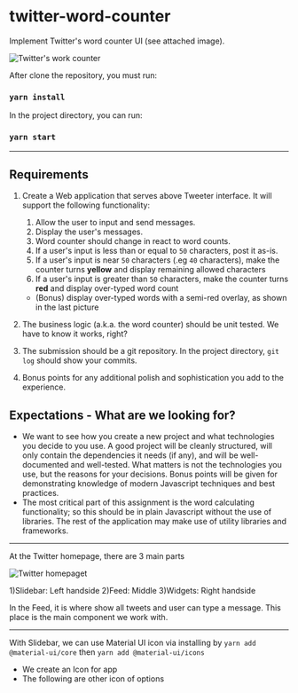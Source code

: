 # twitter-word-counter
Implement Twitter's word counter UI (see attached image).

![Twitter's work counter](https://gist.githubusercontent.com/huygn/ceda027d1f679ba2a99a2630815e5ff7/raw/d860a2917372c8f155e9a2c20161d9076e4b8340/image.jpg)

After clone the repository, you must run:

### `yarn install` 

In the project directory, you can run:

### `yarn start`

_______________________________________
## Requirements

1. Create a Web application that serves above Tweeter interface. It will support the following functionality:

    1. Allow the user to input and send messages.
    1. Display the user's messages.
    1. Word counter should change in react to word counts.
    1. If a user's input is less than or equal to `50` characters, post it as-is.
    1. If a user's input is near `50` characters (.eg `40` characters), make the counter turns **yellow** and display remaining allowed characters
    1. If a user's input is greater than `50` characters, make the counter turns **red** and display over-typed word count
      - (Bonus) display over-typed words with a semi-red overlay, as shown in the last picture

2. The business logic (a.k.a. the word counter) should be unit tested. We have to know it works, right?
3. The submission should be a git repository. In the project directory, `git log` should show your commits.
4. Bonus points for any additional polish and sophistication you add to the experience.

## Expectations - What are we looking for?

- We want to see how you create a new project and what technologies you decide to you use. A good project will be cleanly structured, will only contain the dependencies it needs (if any), and will be well-documented and well-tested. What matters is not the technologies you use, but the reasons for your decisions. Bonus points will be given for demonstrating knowledge of modern Javascript techniques and best practices.
- The most critical part of this assignment is the word calculating functionality; so this should be in plain Javascript without the use of libraries. The rest of the application may make use of utility libraries and frameworks.
_______________________________________

At the Twitter homepage, there are 3 main parts

![Twitter homepaget](https://lh3.googleusercontent.com/M4crdSr9etduf6S-T2Dm-lRuJmY1wzVzT9PxTnPGsotnw_GweKBzrohmGfZbhtN0v9lVOjMGQ1U7V8N-_bfu2L-qRBqJ2ujKxyWsZHTH6EYxM2sYipghIIno84T3xTFAjhk2keuJqenlIj3ij73_CGJKWnRvcdY-WUlo5ck7SkjQCUSyBiBFaRsERTzA6_nSkbXWLOOc2k3HRYwHOQ5vf5lWilkb8Wi46esExotvKSb7noEXdxC7N3-75hbgwB6bZZUPvXTaFd2B2pIs3zqM8XtoOfYcqqHuro3ich1wY5BKpQLIwtq2VjdimgkUW5J_vgm8JufeI2M9x7JZvqw6voxH5IVZ_COnfaBuhXQCoMah_TjoaNvtKvgl6aEZ_ax0GkIaAHXJVBLR4MzsOigE1I_BSX9lsWz8UcMkgDMK1ddelYcEkzgVaNvrOHvOGPSx58-J_MffvvYJnALQyUntP3vF9WD6OdMkkk5C06WdvRx6bOFfG4rW1iayZmXa254_DovolVUkVV_4JClA4OxX0nFEVlVScxeWwpjIoKtqFMlGY0bx0zfrkXhzriMXCCqWfxNa_lOIQRvAd1MDRVz3V-Is-s4TKmBOX7KobvWc-Lb5CdAEt6xh4UYlVs_fycKRCcFoqatQelQ__aEONpFeTmeHTXMvz3d244OVs9SQHycqqXqeiSfTvH3VBsPIK23TWACmfJlcQ7OFhD5whth7_5o=w1688-h949-no?authuser=0)

1)Slidebar: Left handside
2)Feed: Middle
3)Widgets: Right handside

In the Feed, it is where show all tweets and user can type a message. This place is the main component we work with.

_______________________________________
With Slidebar, we can use Material UI icon via installing by `yarn add @material-ui/core` then `yarn add @material-ui/icons`
- We create an Icon for app
- The following are other icon of options 
